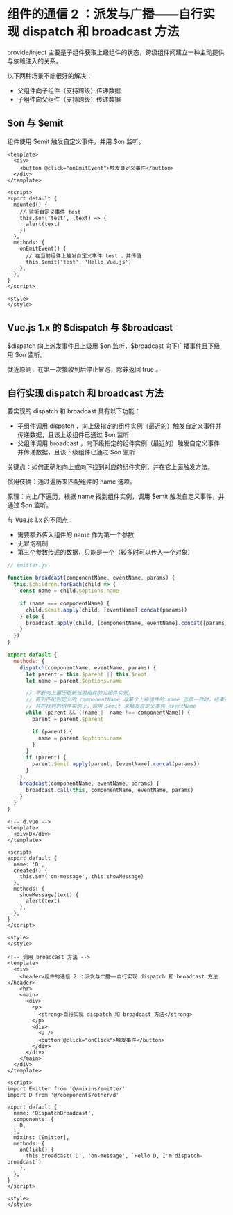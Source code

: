 # 组件的通信 2 ：派发与广播——自行实现 dispatch 和 broadcast 方法

provide/inject 主要是子组件获取上级组件的状态，跨级组件间建立一种主动提供与依赖注入的关系。

以下两种场景不能很好的解决：

- 父组件向子组件（支持跨级）传递数据
- 子组件向父组件（支持跨级）传递数据



## \$on 与 \$emit

组件使用 \$emit 触发自定义事件，并用 \$on 监听。

```vue
<template>
  <div>
    <button @click="onEmitEvent">触发自定义事件</button>
  </div>
</template>

<script>
export default {
  mounted() {
    // 监听自定义事件 test
    this.$on('test', (text) => {
      alert(text)
    })
  },
  methods: {
    onEmitEvent() {
      // 在当前组件上触发自定义事件 test ，并传值
      this.$emit('test', 'Hello Vue.js')
    },
  },
}
</script>

<style>
</style>
```



## Vue.js 1.x 的 \$dispatch 与 \$broadcast

\$dispatch 向上派发事件且上级用 \$on 监听，\$broadcast 向下广播事件且下级用 \$on 监听。

就近原则，在第一次接收到后停止冒泡，除非返回 true 。



## 自行实现 dispatch 和 broadcast 方法

要实现的 dispatch 和 broadcast 具有以下功能：

- 子组件调用 dispatch ，向上级指定的组件实例（最近的）触发自定义事件并传递数据，且该上级组件已通过 $on 监听
- 父组件调用 broadcast ，向下级指定的组件实例（最近的）触发自定义事件并传递数据，且该下级组件已通过 $on 监听



关键点：如何正确地向上或向下找到对应的组件实例，并在它上面触发方法。

惯用伎俩：通过遍历来匹配组件的 name 选项。

原理：向上/下遍历，根据 name 找到组件实例，调用 \$emit 触发自定义事件，并通过 \$on 监听。



与 Vue.js 1.x 的不同点：

- 需要额外传入组件的 name 作为第一个参数
- 无冒泡机制
- 第三个参数传递的数据，只能是一个（较多时可以传入一个对象）



```js
// emitter.js

function broadcast(componentName, eventName, params) {
  this.$children.forEach(child => {
    const name = child.$options.name

    if (name === componentName) {
      child.$emit.apply(child, [eventName].concat(params))
    } else {
      broadcast.apply(child, [componentName, eventName].concat([params]))
    }
  })
}

export default {
  methods: {
    dispatch(componentName, eventName, params) {
      let parent = this.$parent || this.$root
      let name = parent.$options.name

      // 不断向上遍历更新当前组件的父组件实例，
      // 直到匹配到定义的 componentName 与某个上级组件的 name 选项一致时，结束循环，
      // 并在找到的组件实例上，调用 $emit 来触发自定义事件 eventName
      while (parent && (!name || name !== componentName)) {
        parent = parent.$parent

        if (parent) {
          name = parent.$options.name
        }
      }
      if (parent) {
        parent.$emit.apply(parent, [eventName].concat(params))
      }
    },
    broadcast(componentName, eventName, params) {
      broadcast.call(this, componentName, eventName, params)
    }
  }
}
```

```vue
<!-- d.vue -->
<template>
  <div>D</div>
</template>

<script>
export default {
  name: 'D',
  created() {
    this.$on('on-message', this.showMessage)
  },
  methods: {
    showMessage(text) {
      alert(text)
    },
  },
}
</script>

<style>
</style>
```

```vue
<!-- 调用 broadcast 方法 -->
<template>
  <div>
    <header>组件的通信 2 ：派发与广播——自行实现 dispatch 和 broadcast 方法</header>
    <hr>
    <main>
      <div>
        <p>
          <strong>自行实现 dispatch 和 broadcast 方法</strong>
        </p>
        <div>
          <D />
          <button @click="onClick">触发事件</button>
        </div>
      </div>
    </main>
  </div>
</template>

<script>
import Emitter from '@/mixins/emitter'
import D from '@/components/other/d'

export default {
  name: 'DispatchBroadcast',
  components: {
    D,
  },
  mixins: [Emitter],
  methods: {
    onClick() {
      this.broadcast('D', 'on-message', `Hello D, I'm dispatch-broadcast`)
    },
  },
}
</script>

<style>
</style>
```

